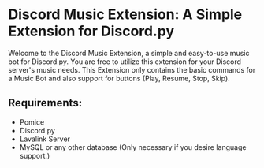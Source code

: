 <h1> Discord Music Extension: A Simple Extension for Discord.py </h1>
<p> Welcome to the Discord Music Extension, a simple and easy-to-use music bot for Discord.py. You are free to utilize this extension for your Discord server's music needs. This Extension only contains the basic commands for a Music Bot and also support for buttons (Play, Resume, Stop, Skip). </p>
<h2> Requirements: </h2>
<ul>
  <li> Pomice </li>
  <li> Discord.py </li>
  <li> Lavalink Server </li>
  <li> MySQL or any other database (Only necessary if you desire language support.) </li>
</ul>
